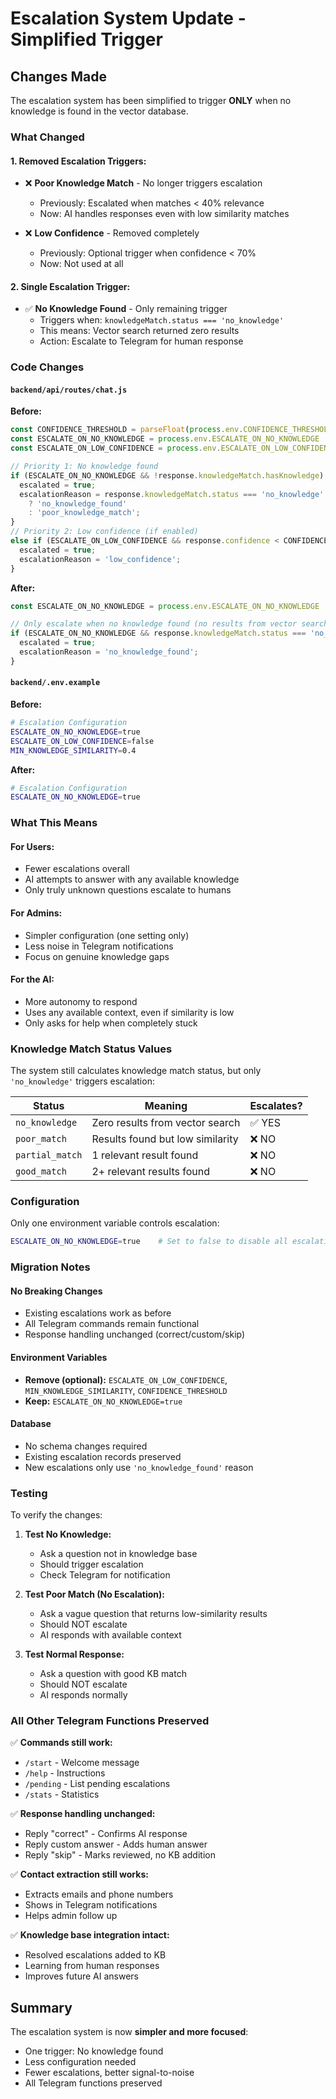 # Escalation System Update - Simplified Trigger

## Changes Made

The escalation system has been simplified to trigger **ONLY** when no knowledge is found in the vector database.

### What Changed

#### 1. **Removed Escalation Triggers:**
- ❌ **Poor Knowledge Match** - No longer triggers escalation
  - Previously: Escalated when matches < 40% relevance
  - Now: AI handles responses even with low similarity matches

- ❌ **Low Confidence** - Removed completely
  - Previously: Optional trigger when confidence < 70%
  - Now: Not used at all

#### 2. **Single Escalation Trigger:**
- ✅ **No Knowledge Found** - Only remaining trigger
  - Triggers when: `knowledgeMatch.status === 'no_knowledge'`
  - This means: Vector search returned zero results
  - Action: Escalate to Telegram for human response

### Code Changes

#### `backend/api/routes/chat.js`

**Before:**
```javascript
const CONFIDENCE_THRESHOLD = parseFloat(process.env.CONFIDENCE_THRESHOLD) || 0.7;
const ESCALATE_ON_NO_KNOWLEDGE = process.env.ESCALATE_ON_NO_KNOWLEDGE !== 'false';
const ESCALATE_ON_LOW_CONFIDENCE = process.env.ESCALATE_ON_LOW_CONFIDENCE === 'true';

// Priority 1: No knowledge found
if (ESCALATE_ON_NO_KNOWLEDGE && !response.knowledgeMatch.hasKnowledge) {
  escalated = true;
  escalationReason = response.knowledgeMatch.status === 'no_knowledge'
    ? 'no_knowledge_found'
    : 'poor_knowledge_match';
}
// Priority 2: Low confidence (if enabled)
else if (ESCALATE_ON_LOW_CONFIDENCE && response.confidence < CONFIDENCE_THRESHOLD) {
  escalated = true;
  escalationReason = 'low_confidence';
}
```

**After:**
```javascript
const ESCALATE_ON_NO_KNOWLEDGE = process.env.ESCALATE_ON_NO_KNOWLEDGE !== 'false';

// Only escalate when no knowledge found (no results from vector search)
if (ESCALATE_ON_NO_KNOWLEDGE && response.knowledgeMatch.status === 'no_knowledge') {
  escalated = true;
  escalationReason = 'no_knowledge_found';
}
```

#### `backend/.env.example`

**Before:**
```bash
# Escalation Configuration
ESCALATE_ON_NO_KNOWLEDGE=true
ESCALATE_ON_LOW_CONFIDENCE=false
MIN_KNOWLEDGE_SIMILARITY=0.4
```

**After:**
```bash
# Escalation Configuration
ESCALATE_ON_NO_KNOWLEDGE=true
```

### What This Means

#### For Users:
- Fewer escalations overall
- AI attempts to answer with any available knowledge
- Only truly unknown questions escalate to humans

#### For Admins:
- Simpler configuration (one setting only)
- Less noise in Telegram notifications
- Focus on genuine knowledge gaps

#### For the AI:
- More autonomy to respond
- Uses any available context, even if similarity is low
- Only asks for help when completely stuck

### Knowledge Match Status Values

The system still calculates knowledge match status, but only `'no_knowledge'` triggers escalation:

| Status | Meaning | Escalates? |
|--------|---------|------------|
| `no_knowledge` | Zero results from vector search | ✅ YES |
| `poor_match` | Results found but low similarity | ❌ NO |
| `partial_match` | 1 relevant result found | ❌ NO |
| `good_match` | 2+ relevant results found | ❌ NO |

### Configuration

Only one environment variable controls escalation:

```bash
ESCALATE_ON_NO_KNOWLEDGE=true    # Set to false to disable all escalations
```

### Migration Notes

#### No Breaking Changes
- Existing escalations work as before
- All Telegram commands remain functional
- Response handling unchanged (correct/custom/skip)

#### Environment Variables
- **Remove (optional):** `ESCALATE_ON_LOW_CONFIDENCE`, `MIN_KNOWLEDGE_SIMILARITY`, `CONFIDENCE_THRESHOLD`
- **Keep:** `ESCALATE_ON_NO_KNOWLEDGE=true`

#### Database
- No schema changes required
- Existing escalation records preserved
- New escalations only use `'no_knowledge_found'` reason

### Testing

To verify the changes:

1. **Test No Knowledge:**
   - Ask a question not in knowledge base
   - Should trigger escalation
   - Check Telegram for notification

2. **Test Poor Match (No Escalation):**
   - Ask a vague question that returns low-similarity results
   - Should NOT escalate
   - AI responds with available context

3. **Test Normal Response:**
   - Ask a question with good KB match
   - Should NOT escalate
   - AI responds normally

### All Other Telegram Functions Preserved

✅ **Commands still work:**
- `/start` - Welcome message
- `/help` - Instructions
- `/pending` - List pending escalations
- `/stats` - Statistics

✅ **Response handling unchanged:**
- Reply "correct" - Confirms AI response
- Reply custom answer - Adds human answer
- Reply "skip" - Marks reviewed, no KB addition

✅ **Contact extraction still works:**
- Extracts emails and phone numbers
- Shows in Telegram notifications
- Helps admin follow up

✅ **Knowledge base integration intact:**
- Resolved escalations added to KB
- Learning from human responses
- Improves future AI answers

## Summary

The escalation system is now **simpler and more focused**:
- One trigger: No knowledge found
- Less configuration needed
- Fewer escalations, better signal-to-noise
- All Telegram functions preserved

